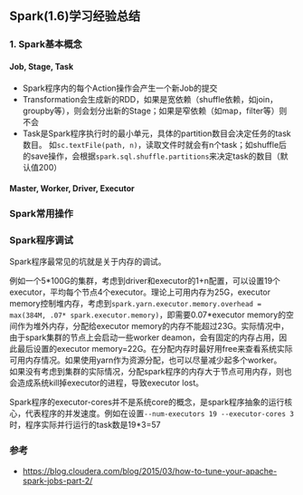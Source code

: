 ## Spark(1.6)学习经验总结

### 1. Spark基本概念

#### Job, Stage, Task
- Spark程序内的每个Action操作会产生一个新Job的提交
- Transformation会生成新的RDD，如果是宽依赖（shuffle依赖，如join，groupby等），则会划分出新的Stage；如果是窄依赖（如map，filter等）则不会
- Task是Spark程序执行时的最小单元，具体的partition数目会决定任务的task数目。
如`sc.textFile(path, n)`，读取文件时就会有n个task；如shuffle后的save操作，会根据`spark.sql.shuffle.partitions`来决定task的数目（默认值200）

#### Master, Worker, Driver, Executor

### Spark常用操作


### Spark程序调试
Spark程序最常见的坑就是关于内存的调试。  

例如一个5\*100G的集群，考虑到driver和executor的1+n配置，可以设置19个executor，平均每个节点4个executor。理论上可用内存为25G，executor memory控制堆内存，考虑到`spark.yarn.executor.memory.overhead = max(384M, .07* spark.executor.memory)`，即需要0.07\*executor memory的空间作为堆外内存，分配给executor memory的内存不能超过23G。实际情况中，由于spark集群的节点上会启动一些worker deamon，会有固定的内存占用，因此最后设置的executor memory=22G。在分配内存时最好用free来查看系统实际可用内存情况。如果使用yarn作为资源分配，也可以尽量减少起多个worker。  
如果没有考虑到集群的实际情况，分配spark程序的内存大于节点可用内存，则也会造成系统kill掉executor的进程，导致executor lost。

Spark程序的executor-cores并不是系统core的概念，是spark程序抽象的运行核心，代表程序的并发速度。例如在设置`--num-executors 19 --executor-cores 3`时，程序实际并行运行的task数是19\*3=57






### 参考
- https://blog.cloudera.com/blog/2015/03/how-to-tune-your-apache-spark-jobs-part-2/
